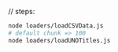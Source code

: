 

// steps:

```sh
node loaders/loadCSVData.js
# default chunk => 100
node loaders/loadUNOTitles.js
```
